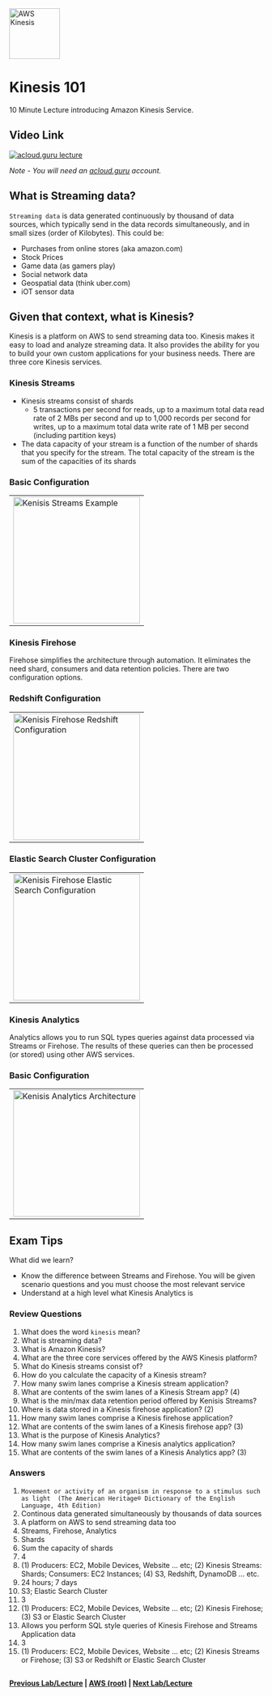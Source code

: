 <img src="https://i.imgur.com/uwXHG63.png" height="100" title="AWS Kinesis" />


Kinesis 101
======

10 Minute Lecture introducing Amazon Kinesis Service. 
 
  
## Video Link

[![acloud.guru lecture](https://i.imgur.com/p9PZ3XJ.png)](https://acloud.guru/course/aws-certified-solutions-architect-associate/learn/application-services/59e1b34d-b686-0bcd-551b-218034c94f09/watch)

*Note - You will need an [acloud.guru](acloud.guru) account.*


## What is Streaming data?

`Streaming data` is data generated continuously by thousand of data sources, which typically send in the data records
simultaneously, and in small sizes (order of Kilobytes). This could be:

* Purchases from online stores (aka amazon.com)
* Stock Prices
* Game data (as gamers play)
* Social network data
* Geospatial data (think uber.com)
* iOT sensor data


## Given that context, what is Kinesis?

Kinesis is a platform on AWS to send streaming data too. Kinesis makes it easy to load and analyze streaming data. It
also provides the ability for you to build your own custom applications for your business needs.  There are three
core Kinesis services.


### Kinesis Streams

* Kinesis streams consist of shards
  * 5 transactions per second for reads, up to a maximum total data read rate of 2 MBs per second and up to 1,000
    records per second for writes, up to a maximum total data write rate of 1 MB per second (including partition keys)
* The data capacity of your stream is a function of the number of shards that you specify for the stream. The total
  capacity of the stream  is the sum of the capacities of its shards
 
 
 ### Basic Configuration
 
 <table>
 <tr>
 <td>
  <img src="https://i.imgur.com/xtqZPom.png" height="250" title="Kenisis Streams Example" />
 </td>
 </tr>
 </table>
 

### Kinesis Firehose

Firehose simplifies the architecture through automation. It eliminates the need shard, consumers and
data retention policies. There are two configuration options.


### Redshift Configuration

<table>
<tr>
<td>
 <img src="https://i.imgur.com/C9X1HG9.png" height="250" title="Kenisis Firehose Redshift Configuration" />
</td>
</tr>
</table>


### Elastic Search Cluster Configuration

<table>
<tr>
<td>
 <img src="https://i.imgur.com/dRUq2tE.png" height="250" title="Kenisis Firehose Elastic Search Configuration" />
</td>
</tr>
</table>


### Kinesis Analytics

Analytics allows you to run SQL types queries against data processed via Streams or Firehose.  The results of these
queries can then be processed (or stored) using other AWS services.


### Basic Configuration

<table>
<tr>
<td>
 <img src="https://i.imgur.com/J0eY5bM.png" height="250" title="Kenisis Analytics Architecture" />
</td>
</tr>
</table>



    

## Exam Tips

What did we learn?

* Know the difference between Streams and Firehose. You will be given scenario questions and you must choose the most
  relevant service
* Understand at a high level what Kinesis Analytics is
    
         
### Review Questions

1.  What does the word `kinesis` mean?
2.  What is streaming data?
3.  What is Amazon Kinesis?
4.  What are the three core services offered by the AWS Kinesis platform?
5.  What do Kinesis streams consist of?
6.  How do you calculate the capacity of a Kinesis stream?
7.  How many swim lanes comprise a Kinesis stream application?
8.  What are contents of the swim lanes of a Kinesis Stream app? (4)
9.  What is the min/max data retention period offered by Kenisis Streams?
10. Where is data stored in a Kinesis firehose application? (2)
11. How many swim lanes comprise a Kinesis firehose application?
12. What are contents of the swim lanes of a Kinesis firehose app? (3)
13. What is the purpose of Kinesis Analytics?
14. How many swim lanes comprise a Kinesis analytics application?
15. What are contents of the swim lanes of a Kinesis Analytics app? (3)
      

### Answers

1.  `Movement or activity of an organism in response to a stimulus such as light 
    (The American Heritage® Dictionary of the English Language, 4th Edition)`
2.  Continous data generated simultaneously by thousands of data sources
3.  A platform on AWS to send streaming data too
4.  Streams, Firehose, Analytics
5.  Shards
6.  Sum the capacity of shards
7.  4
8.  (1) Producers: EC2, Mobile Devices, Website ... etc; (2) Kinesis Streams: Shards; Consumers: EC2 Instances;
    (4) S3, Redshift, DynamoDB ... etc.
9.  24 hours; 7 days
10. S3; Elastic Search Cluster
11. 3
12. (1) Producers: EC2, Mobile Devices, Website ... etc; (2) Kinesis Firehose; (3) S3 or Elastic Search Cluster
13. Allows you perform SQL style queries of Kinesis Firehose and Streams Application data
14. 3
15. (1) Producers: EC2, Mobile Devices, Website ... etc; (2) Kinesis Streams or Firehose; (3) S3 or Redshift or Elastic
    Search Cluster


## 

**[Previous Lab/Lecture](apps-api-gateway-101.mdp) | [AWS (root)](../readme.adoc) | [Next Lab/Lecture](apps-kinesis-101.md)**
